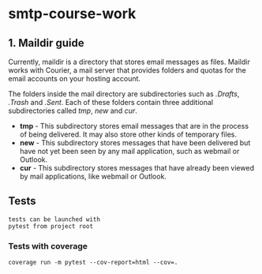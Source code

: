 # smtp-course-work

## 1. Maildir guide
Currently, maildir is a directory that stores email messages as files. Maildir works with Courier, a mail server that provides folders and quotas for the email accounts on your hosting account.

The folders inside the mail directory are subdirectories such as *.Drafts*, *.Trash* and *.Sent*. Each of these folders contain three additional subdirectories called *tmp*, *new* and *cur*.

+ **tmp** - This subdirectory stores email messages that are in the process of being delivered. It may also store other kinds of temporary files.
+ **new** - This subdirectory stores messages that have been delivered but have not yet been seen by any mail application, such as webmail or Outlook.
+ **cur** - This subdirectory stores messages that have already been viewed by mail applications, like webmail or Outlook.

## Tests 
    tests can be launched with
    pytest from project root
### Tests with coverage
    coverage run -m pytest --cov-report=html --cov=.

